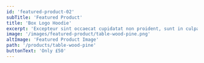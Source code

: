 ```yaml
---
id: 'featured-product-02'
subTitle: 'Featured Product'
title: 'Box Logo Hoodie'
excerpt: 'Excepteur sint occaecat cupidatat non proident, sunt in culpaqui <br/> officia deserunt mollit anim id est laborum.'
image: '/images/featured-product/table-wood-pine.png'
altImage: 'Featured Product Image'
path: '/products/table-wood-pine'
buttonText: 'Only £50'
---
```

